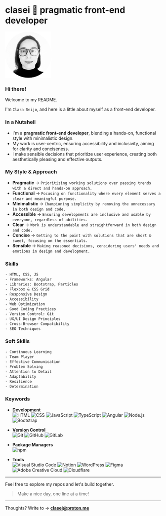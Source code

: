 # clasei 🚀 pragmatic front-end developer

[<img src="cla_sei_profile_pic_bw_circle.png" alt="clasei profile pic" width="150"/>](https://github.com/clasei/)

### Hi there! 

Welcome to my README.

I'm ```Clara Seijo```, and here is a little about myself as a front-end developer.

### In a Nutshell

- I'm a **pragmatic front-end developer**, blending a hands-on, functional style with minimalistic design. 
- My work is user-centric, ensuring accessibility and inclusivity, aiming for clarity and conciseness. 
- I make sensible decisions that prioritize user experience, creating both aesthetically pleasing and effective outputs.

### My Style & Approach 

- **Pragmatic** → 
```Prioritizing working solutions over passing trends with a direct and hands-on approach.```          
- **Functional** → 
```Focusing on functionality where every element serves a clear and meaningful purpose.```             
- **Minimalistic** → 
```Championing simplicity by removing the unnecessary in both design and code.```                      
- **Accessible** → 
```Ensuring developments are inclusive and usable by everyone, regardless of abilities.```             
- **Clear** → 
```Work is understandable and straightforward in both design and code.```                              
- **Concise** → 
```Getting to the point with solutions that are short & sweet, focusing on the essentials.```          
- **Sensible** → 
```Making reasoned decisions, considering users' needs and emotions in design and development.```  


### Skills 

```
- HTML, CSS, JS
- Frameworks: Angular
- Libraries: Bootstrap, Particles
- Flexbox & CSS Grid
- Responsive Design
- Accessibility
- Web Optimization
- Good Coding Practices
- Version Control: Git
- UX/UI Design Principles
- Cross-Browser Compatibility
- SEO Techniques
```

### Soft Skills

```
- Continuous Learning
- Team Player
- Effective Communication
- Problem Solving
- Attention to Detail
- Adaptability
- Resilience
- Determination
```

### Keywords

- **Development** 
<br>![HTML](https://img.shields.io/badge/-HTML-grey?logo=html5)
![CSS](https://img.shields.io/badge/-CSS-grey?logo=csswizardry)
![JavaScript](https://img.shields.io/badge/-JavaScript-grey?logo=javascript)
![TypeScript](https://img.shields.io/badge/-TypeScript-grey?logo=typescript)
![Angular](https://img.shields.io/badge/-Angular-grey?logo=angular)
![Node.js](https://img.shields.io/badge/-Node.js-grey?logo=node.js)
![Bootstrap](https://img.shields.io/badge/-Bootstrap-grey?logo=bootstrap)

- **Version Control** 
<br>![Git](https://img.shields.io/badge/-Git-grey?logo=git)
![GitHub](https://img.shields.io/badge/-GitHub-grey?logo=github)
![GitLab](https://img.shields.io/badge/-GitLab-grey?logo=gitlab)

- **Package Managers** 
<br>![npm](https://img.shields.io/badge/-npm-grey?logo=npm)

- **Tools** 
<br>![Visual Studio Code](https://img.shields.io/badge/-VS_Code-grey?style=flat&logo=visual-studio-code&logoColor=blue)
![Notion](https://img.shields.io/badge/-Notion-grey?style=flat&logo=notion&logoColor=black)
![WordPress](https://img.shields.io/badge/-WordPress-grey?logo=wordpress)
![Figma](https://img.shields.io/badge/-Figma-grey?logo=figma)
![Adobe Creative Cloud](https://img.shields.io/badge/-Adobe_Creative_Cloud-grey?style=flat&logo=adobe-creative-cloud&logoColor=%23DA1F26)
![Cloudflare](https://img.shields.io/badge/-Cloudflare-grey?style=flat&logo=cloudflare&logoColor=%23F38020)

---

Feel free to explore my repos and let's build together. 

> Make a nice day, one line at a time! 

---

Thoughts? Write to → [**clasei@proton.me**](mailto:clasei@proton.me)
